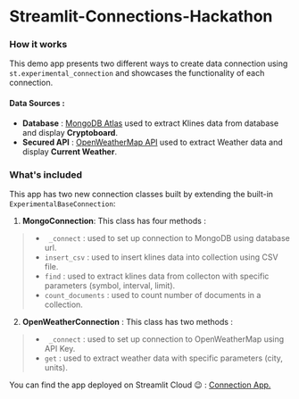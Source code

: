 # Streamlit-Connections-Hackathon


### How it works 

This demo app presents two different ways to create data connection using `st.experimental_connection` and showcases the functionality of each connection.
    
#### Data Sources :

- **Database** : [MongoDB Atlas](https://www.mongodb.com/atlas) used to extract Klines data from database and display **Cryptoboard**.
- **Secured API** : [OpenWeatherMap API](https://openweathermap.org/api) used to extract Weather data and display **Current Weather**.
  
    
### What's included

This app has two new connection classes built by extending the built-in `ExperimentalBaseConnection`:

1. **MongoConnection**:  This class has four methods :
> * ` _connect` : used to set up connection to MongoDB using database url.
> * `insert_csv` : used to insert klines data into collection using CSV file.
> * `find` : used to extract klines data from collecton with specific parameters (symbol, interval, limit).
> * `count_documents` : used to count number of documents in a collection.

2. **OpenWeatherConnection** : This class has two methods :
> * ` _connect` : used to set up connection to OpenWeatherMap using API Key.
> * `get` : used to extract weather data with specific parameters (city, units).

You can find the app deployed on Streamlit Cloud 😉 : [Connection App.](https://connections-app.streamlit.app/)

  
    
